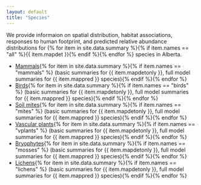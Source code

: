 ```yaml
---
layout: default
title: "Species"
---
```


We provide informaion on spatial distribution, habitat associations, responses to human footprint, and predicted relative abundance distributions for {% for item in site.data.summary %}{% if item.names == "all" %}{{ item.mapdet }}{% endif %}{% endfor %} species in Alberta.

* <a href="{{ site.baseurl }}/pages/species/mammals.html">Mammals</a>{% for item in site.data.summary %}{% if item.names == "mammals" %} (basic summaries for {{ item.mapdetonly }}, full model summaries for {{ item.mappred }} species){% endif %}{% endfor %}
* <a href="{{ site.baseurl }}/pages/species/birds.html">Birds</a>{% for item in site.data.summary %}{% if item.names == "birds" %} (basic summaries for {{ item.mapdetonly }}, full model summaries for {{ item.mappred }} species){% endif %}{% endfor %}
* <a href="{{ site.baseurl }}/pages/species/mites.html">Soil mites</a>{% for item in site.data.summary %}{% if item.names == "mites" %} (basic summaries for {{ item.mapdetonly }}, full model summaries for {{ item.mappred }} species){% endif %}{% endfor %}
* <a href="{{ site.baseurl }}/pages/species/vplants.html">Vascular plants</a>{% for item in site.data.summary %}{% if item.names == "vplants" %} (basic summaries for {{ item.mapdetonly }}, full model summaries for {{ item.mappred }} species){% endif %}{% endfor %}
* <a href="{{ site.baseurl }}/pages/species/mosses.html">Bryophytes</a>{% for item in site.data.summary %}{% if item.names == "mosses" %} (basic summaries for {{ item.mapdetonly }}, full model summaries for {{ item.mappred }} species){% endif %}{% endfor %}
* <a href="{{ site.baseurl }}/pages/species/lichens.html">Lichens</a>{% for item in site.data.summary %}{% if item.names == "lichens" %} (basic summaries for {{ item.mapdetonly }}, full model summaries for {{ item.mappred }} species){% endif %}{% endfor %}

